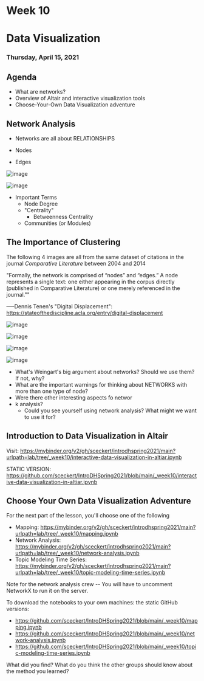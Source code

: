 # Week 10
# Data Visualization
### Thursday, April 15, 2021



## Agenda

- What are networks?
- Overview of Altair and interactive visualization tools
- Choose-Your-Own Data Visualization adventure



## Network Analysis


- Networks are all about RELATIONSHIPS 

- Nodes
- Edges


![image](../images/cities.png)


![image](../images/Weingart-books-authors-network.png)


- Important Terms
	- Node Degree
	- "Centrality" 
		- Betweenness Centrality
	- Communities (or Modules)

## The Importance of Clustering

The following 4 images are all from the same dataset of citations in the journal *Comparative Literature* between 2004 and 2014

"Formally, the network is comprised of “nodes” and “edges.” A node represents a single text: one either appearing in the corpus directly (published in Comparative Literature) or one merely referenced in the journal.""

–––Dennis Tenen's "Digital Displacement": https://stateofthediscipline.acla.org/entry/digital-displacement


![image](../images/figure1.jpg)


![image](../images/figure2.jpg)


![image](../images/figure3.jpg)


![image](../images/figure4.jpg)


- What's Weingart's big argument about networks? Should we use them? If not, why?
- What are the important warnings for thinking about NETWORKS with more than one type of node?
- Were there other interesting aspects fo networ
- k analysis?
	- Could you see yourself using network analysis? What might we want to use it for?



## Introduction to Data Visualization in Altair

Visit: https://mybinder.org/v2/gh/sceckert/introdhspring2021/main?urlpath=lab/tree/_week10/interactive-data-visualization-in-altiar.ipynb


STATIC VERSION: https://github.com/sceckert/IntroDHSpring2021/blob/main/_week10/interactive-data-visualization-in-altiar.ipynb



## Choose Your Own Data Visualization Adventure

For the next part of the lesson, you'll choose one of the following

- Mapping: https://mybinder.org/v2/gh/sceckert/introdhspring2021/main?urlpath=lab/tree/_week10/mapping.ipynb
- Network Analysis: https://mybinder.org/v2/gh/sceckert/introdhspring2021/main?urlpath=lab/tree/_week10/network-analysis.ipynb
- Topic Modeling Time Series: https://mybinder.org/v2/gh/sceckert/introdhspring2021/main?urlpath=lab/tree/_week10/topic-modeling-time-series.ipynb

Note for the network analysis crew -- You will have to uncomment NetworkX to run it on the server.


To download the notebooks to your own machines:  the static GitHub versions:

- https://github.com/sceckert/IntroDHSpring2021/blob/main/_week10/mapping.ipynb
- https://github.com/sceckert/IntroDHSpring2021/blob/main/_week10/network-analysis.ipynb
- https://github.com/sceckert/IntroDHSpring2021/blob/main/_week10/topic-modeling-time-series.ipynb



What did you find?
What do you think the other groups should know about the method you learned?